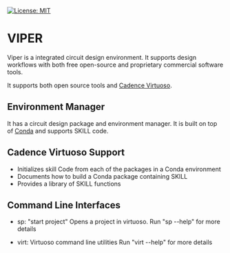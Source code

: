 [![License: MIT](https://img.shields.io/badge/License-MIT-yellow.svg)](https://opensource.org/licenses/MIT)

# VIPER
Viper is a integrated circuit design environment.  It supports design workflows with both free open-source and proprietary commercial software tools.

It supports both open source tools and [Cadence Virtuoso](https://www.cadence.com/en_US/home/tools/custom-ic-analog-rf-design/circuit-design.html).  

Environment Manager
-------------------
It has a circuit design package and environment manager.
It is built on top of [Conda](https://docs.conda.io/projects/conda/en/latest/index.html) 
and supports SKILL code.  

Cadence Virtuoso Support
------------------------
- Initializes skill Code from each of the packages in a Conda environment
- Documents how to build a Conda package containing SKILL
- Provides a library of SKILL functions

Command Line Interfaces
----------------------

* sp: "start project" Opens a project in virtuoso.
      Run "sp --help" for more details
  
* virt: Virtuoso command line utilities
      Run "virt --help" for more details
